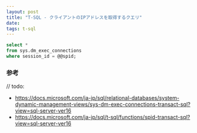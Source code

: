 ```yaml
---
layout: post
title: "T-SQL - クライアントのIPアドレスを取得するクエリ"
date: 
tags: t-sql
---
```


```sql
select *
from sys.dm_exec_connections
where session_id = @@spid;
```

### 参考

// todo: 
- https://docs.microsoft.com/ja-jp/sql/relational-databases/system-dynamic-management-views/sys-dm-exec-connections-transact-sql?view=sql-server-ver16
- https://docs.microsoft.com/ja-jp/sql/t-sql/functions/spid-transact-sql?view=sql-server-ver16


